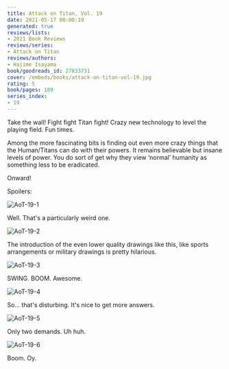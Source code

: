 ```yaml
---
title: Attack on Titan, Vol. 19
date: 2021-05-17 00:00:19
generated: true
reviews/lists:
- 2021 Book Reviews
reviews/series:
- Attack on Titan
reviews/authors:
- Hajime Isayama
book/goodreads_id: 27833731
cover: /embeds/books/attack-on-titan-vol-19.jpg
rating: 5
book/pages: 189
series_index:
- 19
---
```

Take the wall! Fight fight Titan fight! Crazy new technology to level the playing field. Fun times.  

Among the more fascinating bits is finding out even more crazy things that the Human/Titans can do with their powers. It remains believable but insane levels of power. You do sort of get why they view ‘normal’ humanity as something less to be eradicated.  

<!--more-->

Onward!  

Spoilers:  

![AoT-19-1](/embeds/books/attachments/aot-19-1.png)  

Well. That's a particularly weird one.  

![AoT-19-2](/embeds/books/attachments/aot-19-2.png)  

The introduction of the even lower quality drawings like this, like sports arrangements or military drawings is pretty hilarious.  

![AoT-19-3](/embeds/books/attachments/aot-19-3.png)  

SWING. BOOM. Awesome.  

![AoT-19-4](/embeds/books/attachments/aot-19-4.png)  

So... that's disturbing. It's nice to get more answers.  

![AoT-19-5](/embeds/books/attachments/aot-19-5.png)  

Only two demands. Uh huh.  

![AoT-19-6](/embeds/books/attachments/aot-19-6.png)  

Boom. Oy.